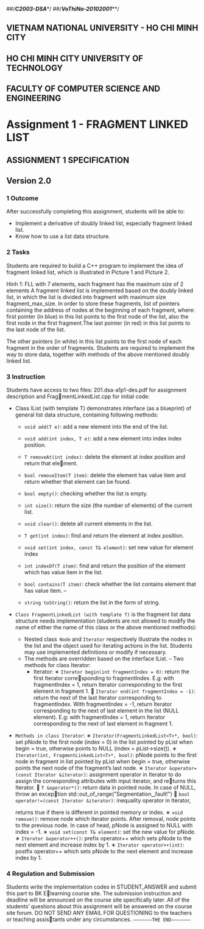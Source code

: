 ##/*****C2003-DSA******/
##/***VoThiNa-20102001*****/

## VIETNAM NATIONAL UNIVERSITY - HO CHI MINH CITY
##  HO CHI MINH CITY UNIVERSITY OF TECHNOLOGY
## FACULTY OF COMPUTER SCIENCE AND ENGINEERING


# Assignment 1 - FRAGMENT LINKED LIST


##    ASSIGNMENT 1 SPECIFICATION
##       Version 2.0
###   1 Outcome
After successfully completing this assignment, students will be able to:
* Implement a derivative of doubly linked list, especially fragment linked list.
* Know how to use a list data structure.


### 2 Tasks
Students are required to build a C++ program to implement the idea of fragment linked list,
which is illustrated in Picture 1 and Picture 2.


Hình 1: FLL with 7 elements, each fragment has the maximum size of 2 elements
A fragment linked list is implemented based on the doubly linked list, in which the list is
divided into fragment with maximum size fragment_max_size.
In order to store these fragments, list of pointers containing the address of nodes at the
beginning of each fragment, where:
first pointer (in blue) in this list points to the first node of the list, also the first node in
the first fragment.The last pointer (in red) in this list points to the last node of the list.

The other pointers (in white) in this list points to the first node of each fragment in the
order of fragments.
Students are required to implement the way to store data, together with methods of the
above mentioned doubly linked list.


### 3 Instruction
Students have access to two files: 201.dsa-a1p1-des.pdf for assignment description and FragmentLinkedList.cpp for initial code:
* Class IList (with template T) demonstrates interface (as a blueprint) of general list data
structure, containing following methods:
    * ``void add(T e)``: add a new element into the end of the list.
   * `void add(int index, T e)`: add a new element into index index position.
   * `T removeAt(int index)`: delete the element at index position and return that element.
   * `bool removeItem(T item)`: delete the element has value item and return whether
that element can be found.
   * `bool empty()`: checking whether the list is empty.
   * `int size()`: return the size (the number of elements) of the current list.
   * `void clear()`: delete all current elements in the list.
   * `T get(int index)`: find and return the element at index position.
  * `void set(int index, const T& element)`: set new value for element index

  * `int indexOf(T item)`: find and return the position of the element which has value
item in the list.
  * `bool contains(T item)`: check whether the list contains element that has value
item. –
   * `string toString()`: return the list in the form of string.
* ``Class FragmentLinkedList (with template T)`` is the fragment list data structure needs
implementation (students are not allowed to modify the name of either the name of this
class or the above mentioned methods):
   * Nested class` Node` and `Iterator` respectively illustrate the nodes in the list and the
object used for iterating actions in the list. Students may use implemented definitions
or modify if necessary.
  * The methods are overridden based on the interface IList. – Two methods for class Iterator:
      * Iterator: ∗ `Iterator begin(int fragmentIndex = 0)`: return the first Iterator corresponding to fragmentIndex.
E.g: with fragmentIndex = 1, return Iterator corresponding to the first element
in fragment 1.
  ∗ `Iterator end(int fragmentIndex = -1)`: return the next of the last Iterator
corresponding to fragmentIndex. With fragmentIndex = -1, return Iterator
corresponding to the next of last element in the list (NULL element).
E.g: with fragmentIndex = 1, return Iterator corresponding to the next of last
element in fragment 1.
* ``Methods in class Iterator``:
    ∗ `Iterator(FragmentLinkedList<T>*, bool)`: set pNode to the first node (index = 0)
in the list pointed by pList when begin = true, otherwise points to NULL
(index = pList->size()).
   ∗ `Iterator(int, FragmentLinkedList<T>*, bool)`: pNode points to the first
node in fragment in list pointed by pList when begin = true, otherwise points
the next node of the fragment’s last node.
   ∗ `Iterator &operator=(const Iterator &iterator)`: assignment operator in
Iterator to do assign the corresponding attributes with input iterator, and returns this Iterator. 
   ∗ `T &operator*()`: return data in pointed node. In case of NULL, throw an exception std::out_of_range("Segmentation␣fault!") 
    ∗ `bool operator!=(const Iterator &iterator)`: inequality operator in Iterator,
  
    returns true if there is different in pointed memory or index.
    ∗ `void remove()`: remove node which iterator points. After removal, node points
to the previous node. In case of head, pNode is assigned to NULL with index = -1.
  ∗ `void set(const T& element)`: set the new value for pNode. 
  ∗ `Iterator &operator++()`: prefix operator++ which sets pNode to the next
element and increase index by 1.
    ∗ `Iterator operator++(int)`: postfix operator++ which sets pNode to the next
element and increase index by 1.


### 4 Regulation and Submission
Students write the implementation codes in STUDENT_ANSWER and submit this part to BK Elearning course site. The submission instruction and deadline will be announced on the course
site specifically later.
All of the students’ questions about this assignment will be answered on the course site
forum. DO NOT SEND ANY EMAIL FOR QUESTIONING to the teachers or teaching assistants under any circumstances.
`———————THE END———————`
